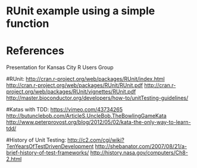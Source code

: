 # RUnit example using a simple function

# References
Presentation for Kansas City R Users Group

#RUnit:
http://cran.r-project.org/web/packages/RUnit/index.html
http://cran.r-project.org/web/packages/RUnit/RUnit.pdf
http://cran.r-project.org/web/packages/RUnit/vignettes/RUnit.pdf
http://master.bioconductor.org/developers/how-to/unitTesting-guidelines/

#Katas with TDD:
https://vimeo.com/43734265
http://butunclebob.com/ArticleS.UncleBob.TheBowlingGameKata
http://www.peterprovost.org/blog/2012/05/02/kata-the-only-way-to-learn-tdd/

#History of Unit Testing:
http://c2.com/cgi/wiki?TenYearsOfTestDrivenDevelopment
http://shebanator.com/2007/08/21/a-brief-history-of-test-frameworks/
http://history.nasa.gov/computers/Ch8-2.html
